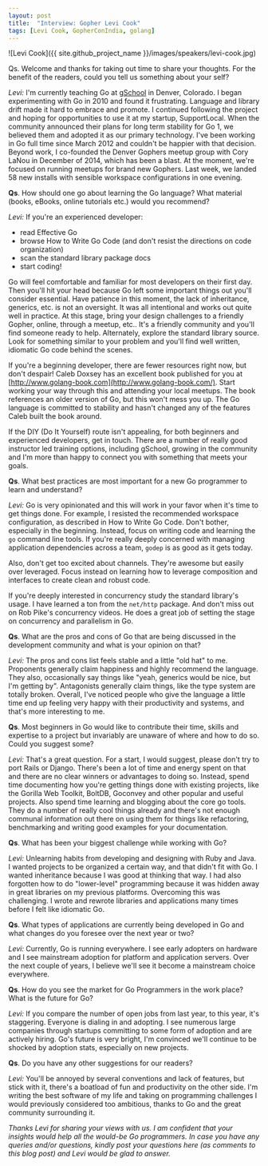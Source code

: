 ```yaml
---
layout: post
title:  "Interview: Gopher Levi Cook"
tags: [Levi Cook, GopherConIndia, golang]
---
```


![Levi Cook]({{ site.github_project_name }}/images/speakers/levi-cook.jpg)

Qs. Welcome and thanks for taking out time to share your thoughts. For the benefit of the readers, could you tell us something about your self?

_Levi:_ I'm currently teaching Go at [gSchool](http://www.galvanize.it/school/#main) in Denver, Colorado. I began experimenting with Go in 2010 and found it frustrating. Language and library drift made it hard to embrace and promote. I continued following the project and hoping for opportunities to use it at my startup, SupportLocal. When the community announced their plans for long term stability for Go 1, we believed them and adopted it as our primary technology. I've been working in Go full time since March 2012 and couldn't be happier with that decision. Beyond work, I co-founded the Denver Gophers meetup group with Cory LaNou in December of 2014, which has been a blast. At the moment, we're focused on running meetups for brand new Gophers. Last week, we landed 58 new installs with sensible workspace configurations in one evening.

**Qs**. How should one go about learning the Go language? What material (books, eBooks, online tutorials etc.) would you recommend?

_Levi:_ If you're an experienced developer:

* read Effective Go
* browse How to Write Go Code (and don't resist the directions on code organization)
* scan the standard library package docs 
* start coding!

Go will feel comfortable and familiar for most developers on their first day. Then you'll hit your head because Go left some important things out you'll consider essential. Have patience in this moment, the lack of inheritance, generics, etc. is not an oversight. It was all intentional and works out quite well in practice. At this stage, bring your design challenges to a friendly Gopher, online, through a meetup, etc.. It's a friendly community and you'll find someone ready to help. Alternately, explore the standard library source. Look for something similar to your problem and you'll find well written, idiomatic Go code behind the scenes.

If you're a beginning developer, there are fewer resources right now, but don't despair! Caleb Doxsey has an excellent book published for you at [http://www.golang-book.com](http://www.golang-book.com/). Start working your way through this and attending your local meetups. The book references an older version of Go, but this won't mess you up. The Go language is committed to stability and hasn't changed any of the features Caleb built the book around.

If the DIY (Do It Yourself) route isn't appealing, for both beginners and experienced developers, get in touch. There are a number of really good instructor led training options, including gSchool, growing in the community and I'm more than happy to connect you with something that meets your goals.

**Qs**. What best practices are most important for a new Go programmer to learn and understand?

_Levi:_ Go is very opinionated and this will work in your favor when it's time to get things done. For example, I resisted the recommended workspace configuration, as described in How to Write Go Code. Don't bother, especially in the beginning. Instead, focus on writing code and learning the `go` command line tools. If you're really deeply concerned with managing application dependencies across a team, `godep` is as good as it gets today. 

Also, don't get too excited about channels. They're awesome but easily over leveraged. Focus instead on learning how to leverage composition and interfaces to create clean and robust code.

If you're deeply interested in concurrency study the standard library's usage. I have learned a ton from the `net/http` package. And don't miss out on Rob Pike's concurrency videos. He does a great job of setting the stage on concurrency and parallelism in Go.

**Qs**. What are the pros and cons of Go that are being discussed in the development community and what is your opinion on that?

_Levi:_ The pros and cons list feels stable and a little "old hat" to me. Proponents generally claim happiness and highly recommend the language. They also, occasionally say things like "yeah, generics would be nice, but I'm getting by". Antagonists generally claim things, like the type system are totally broken. Overall, I've noticed people who give the language a little time end up feeling very happy with their productivity and systems, and that's more interesting to me.

**Qs**. Most beginners in Go would like to contribute their time, skills and expertise to a project but invariably are unaware of where and how to do so. Could you suggest some?

_Levi:_ That's a great question. For a start, I would suggest, please don't try to port Rails or Django. There's been a lot of time and energy spent on that and there are no clear winners or advantages to doing so. Instead, spend time documenting how you're getting things done with existing projects, like the Gorilla Web Toolkit, BoltDB, Goconvey and other popular and useful projects. Also spend time learning and blogging about the core go tools. They do a number of really cool things already and there's not enough communal information out there on using them for things like refactoring, benchmarking and writing good examples for your documentation.

**Qs**. What has been your biggest challenge while working with Go?

_Levi:_ Unlearning habits from developing and designing with Ruby and Java. I wanted projects to be organized a certain way, and that didn't fit with Go. I wanted inheritance because I was good at thinking that way. I had also forgotten how to do "lower-level" programming because it was hidden away in great libraries on my previous platforms. Overcoming this was challenging. I wrote and rewrote libraries and applications many times before I felt like idiomatic Go.

**Qs**. What types of applications are currently being developed in Go and what changes do you foresee over the next year or two?

_Levi:_ Currently, Go is running everywhere. I see early adopters on hardware and I see mainstream adoption for platform and application servers. Over the next couple of years, I believe we'll see it become a mainstream choice everywhere.

**Qs**. How do you see the market for Go Programmers in the work place? What is the future for Go?

_Levi:_ If you compare the number of open jobs from last year, to this year, it's staggering. Everyone is dialing in and adopting. I see numerous large companies through startups committing to some form of adoption and are actively hiring. Go's future is very bright, I'm convinced we'll continue to be shocked by adoption stats, especially on new projects.

**Qs**. Do you have any other suggestions for our readers?

_Levi:_ You'll be annoyed by several conventions and lack of features, but stick with it, there's a boatload of fun and productivity on the other side. I'm writing the best software of my life and taking on programming challenges I would previously considered too ambitious, thanks to Go and the great community surrounding it.

_Thanks Levi for sharing your views with us. I am confident that your insights would help all the would-be Go programmers. In case you have any queries and/or questions, kindly post your questions here (as comments to this blog post) and Levi would be glad to answer._
